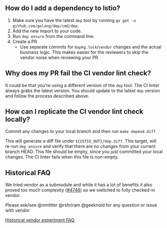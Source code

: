 ## How do I add a dependency to Istio?

1. Make sure you have the latest `dep` tool by running `go get -u github.com/golang/dep/cmd/dep`.
2. Add the new import to your code.
3. Run `dep ensure` from the command line.
4. Create a PR
    - Use separate commits for `Gopkg.lock`/`vendor` changes and the actual business logic. This makes easier for the reviewers to skip the vendor noise when reviewing your PR.

## Why does my PR fail the CI vendor lint check?

It could be that you're using a different version of the `dep` tool. The CI linter always grabs the latest version. You should update to the latest `dep` version and follow the process described above.

## How can I replicate the CI vendor lint check locally?

Commit any changes to your local branch and then run `make depend.diff`

This will generate a diff file under `${ISTIO_OUT}/dep.diff`. This target, will re-run `dep ensure` and verify that there are no changes from your current branch HEAD. This file should be empty, since you just committed your local changes. The CI linter fails when this file is non-empty.

## Historical FAQ

We tried vendor as a submodule and while it has a lot of benefits it also proved too much complexity ([#4746](https://github.com/istio/istio/issues/4746)) so we switched to fully checked-in vendor.

Please ask/see @nmittler @rshriram @geeknoid for any question or issue with vendor

[Historical vendor experiment FAQ](https://github.com/istio/vendor-istio/blob/master/README.md)